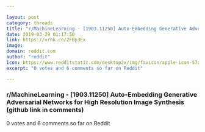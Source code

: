 ```yaml
---

layout: post
category: threads
title: "r/MachineLearning - [1903.11250] Auto-Embedding Generative Adversarial Networks for High Resolution Image Synthesis (github link in comments)"
date: 2019-03-29 01:17:50
link: https://vrhk.co/2FBp3Ex
image: 
domain: reddit.com
author: "reddit"
icon: https://www.redditstatic.com/desktop2x/img/favicon/apple-icon-57x57.png
excerpt: "0 votes and 6 comments so far on Reddit"

---
```


### r/MachineLearning - [1903.11250] Auto-Embedding Generative Adversarial Networks for High Resolution Image Synthesis (github link in comments)

0 votes and 6 comments so far on Reddit